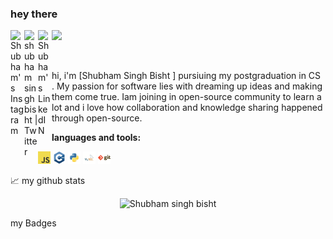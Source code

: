 ### hey there 
<a href="https://www.instagram.com/master_lama/">
  <img align="left" alt="Shubham's Instagram" width="22px" src="https://raw.githubusercontent.com/hussainweb/hussainweb/main/icons/instagram.png" />
</a>
<a href="https://twitter.com/xubu433">
  <img align="left" alt="shubham singh bisht | Twitter" width="22px" src="https://raw.githubusercontent.com/peterthehan/peterthehan/master/assets/twitter.svg" />
</a>
<a href="https://www.linkedin.com/in/shubham-singh-bisht/">
  <img align="left" alt="Shubham's LinkedIN" width="22px" src="https://raw.githubusercontent.com/peterthehan/peterthehan/master/assets/linkedin.svg" />
</a>

![](https://visitor-badge.glitch.me/badge?page_id=shubham-singh433)

<br />

hi, i'm [Shubham Singh Bisht ] pursiuing my postgraduation in CS . My passion for software lies with dreaming up ideas and making them come true.
Iam joining in open-source community  to learn a lot and i love how collaboration and knowledge sharing happened through open-source.


**languages and tools:**  

<code><img height="20" src="https://raw.githubusercontent.com/github/explore/80688e429a7d4ef2fca1e82350fe8e3517d3494d/topics/javascript/javascript.png"></code>
<code><img height="20" src="https://raw.githubusercontent.com/github/explore/80688e429a7d4ef2fca1e82350fe8e3517d3494d/topics/cpp/cpp.png"></code>
<code><img height="20" src="https://raw.githubusercontent.com/github/explore/80688e429a7d4ef2fca1e82350fe8e3517d3494d/topics/python/python.png"></code>
<code><img height="20" src="https://raw.githubusercontent.com/github/explore/80688e429a7d4ef2fca1e82350fe8e3517d3494d/topics/mysql/mysql.png"></code>
<code><img height="20" src="https://raw.githubusercontent.com/github/explore/80688e429a7d4ef2fca1e82350fe8e3517d3494d/topics/git/git.png"></code>




📈 my github stats

<p align="center"/> <img src="https://github-readme-stats.vercel.app/api?username=shubham-singh433&show_icons=true&theme=dark" alt="Shubham singh bisht" />

 my Badges 
<p align="centre"/><img src="https://holopin.me/shubham_bisht" alt="shubhams badge's/>
